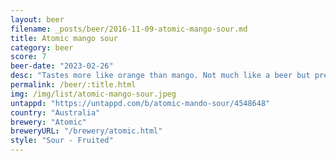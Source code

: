 ```yaml
---
layout: beer
filename: _posts/beer/2016-11-09-atomic-mango-sour.md
title: Atomic mango sour
category: beer
score: 7
beer-date: "2023-02-26"
desc: "Tastes more like orange than mango. Not much like a beer but pretty tasty. Good for a summers day"
permalink: /beer/:title.html
img: /img/list/atomic-mango-sour.jpeg
untappd: "https://untappd.com/b/atomic-mando-sour/4548648"
country: "Australia"
brewery: "Atomic"
breweryURL: "/brewery/atomic.html"
style: "Sour - Fruited"
---
```


